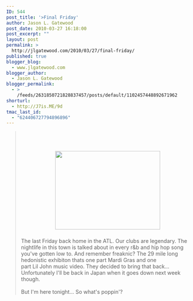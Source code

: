 ```yaml
---
ID: 544
post_title: '>Final Friday'
author: Jason L. Gatewood
post_date: 2010-03-27 16:18:00
post_excerpt: ""
layout: post
permalink: >
  http://jlgatewood.com/2010/03/27/final-friday/
published: true
blogger_blog:
  - www.jlgatewood.com
blogger_author:
  - Jason L. Gatewood
blogger_permalink:
  - >
    /feeds/2631850721828837457/posts/default/1102457448892671962
shorturl:
  - http://J7is.ME/9d
tmac_last_id:
  - "624406727794896896"
---
```

><br /><br /><center><a href="http://picasaweb.google.com/jlgatewood/BloggerPictures?authkey=Gv1sRgCJD6poDC26qw9QE#5453232580179132066"><img src="http://www.jlgatewood.com/wp-content/uploads/2012/01/iphone_photo.jpg" border="0" width="281" height="210" style="margin:5px" /></a></center><br />The last Friday back home in the ATL. Our clubs are legendary. The nightlife in this town is talked about in every r&b and hip hop song you've gotten low to.  And remember freaknic?  The 29 mile long hedonistic exhibiton thats one part Mardi Gras and one <br />part Lil John music video.  They decided to bring that back...  Unfortunately I'll be back in Japan when it goes down next week though. <br /><br />But I'm here tonight...  So what's poppin'?<br />